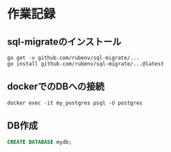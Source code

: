 # 作業記録

## sql-migrateのインストール

```shell
go get -v github.com/rubenv/sql-migrate/...
go install github.com/rubenv/sql-migrate/...@latest
```

## dockerでのDBへの接続
```shell
docker exec -it my_postgres psql -U postgres
```

## DB作成
```sql
CREATE DATABASE mydb;
```